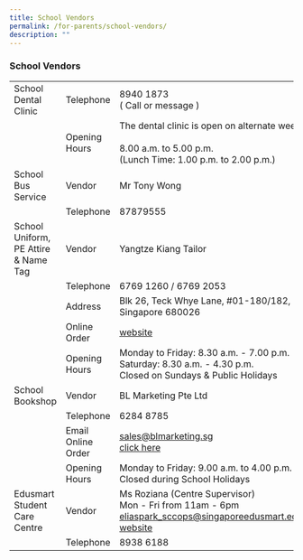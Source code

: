 ```yaml
---
title: School Vendors
permalink: /for-parents/school-vendors/
description: ""
---
```

### School Vendors

|  |  |  |
|---|---|---|
| School Dental Clinic | Telephone | 8940 1873 <br> ( Call or message )|
|  | Opening Hours | The dental clinic is open on alternate weeks.<br><br>8.00 a.m. to 5.00 p.m.<br>(Lunch Time: 1.00 p.m. to 2.00 p.m.) |
| School Bus Service | Vendor | Mr Tony Wong |
|   | Telephone | 87879555 |
| School Uniform, PE Attire &amp; Name Tag | Vendor | Yangtze Kiang Tailor |
|   | Telephone | 6769 1260 / 6769 2053 |
|   | Address | Blk 26, Teck Whye Lane, #01-180/182, Singapore 680026 |
|   | Online Order | [website](https://www.yangtzekiang.com.sg/eshop/)
|   | Opening Hours | Monday to Friday: 8.30 a.m. - 7.00 p.m. <br>Saturday: 8.30 a.m. - 4.30 p.m.<br>Closed on Sundays &amp; Public Holidays |
| School Bookshop | Vendor | BL Marketing Pte Ltd |
|   | Telephone | 6284 8785 |
|   | Email <br>Online Order| sales@blmarketing.sg<br>[click here](https://blmarketing.sg)|
|   | Opening Hours | Monday to Friday: 9.00 a.m. to 4.00 p.m. <br>Closed during School Holidays |
| Edusmart Student Care Centre | Vendor | Ms Roziana (Centre Supervisor)<br>Mon - Fri from 11am - 6pm<br>eliaspark_sccops@singaporeedusmart.edu.sg<br>[website](https://www.singaporeedusmart.com.sg) |
|   | Telephone | 8938 6188 |